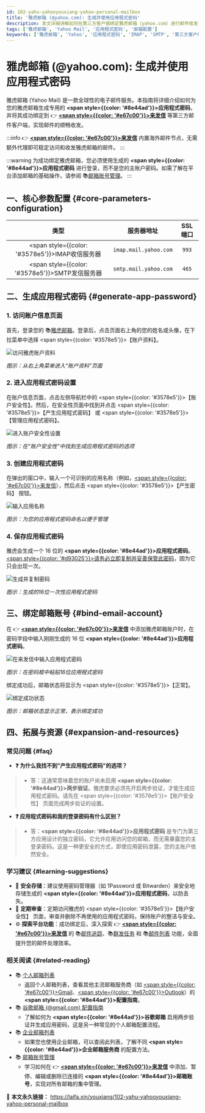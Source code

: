 ```yaml
---
id: 102-yahu-yahooyouxiang-yahoo-personal-mailbox
title: '雅虎邮箱 (@yahoo.com): 生成并使用应用程式密码'
description: 本文详细讲解如何在第三方客户端绑定雅虎邮箱（yahoo.com）进行邮件收发，包括生成应用程式密码的步骤。
tags: ['雅虎邮箱', 'Yahoo Mail', '应用程式密码', '邮箱配置']
keywords: ['雅虎邮箱', 'Yahoo', '应用程式密码', 'IMAP', 'SMTP', '第三方客户端']
---
```


# 雅虎邮箱 (@yahoo.com): 生成并使用应用程式密码

雅虎邮箱 (Yahoo Mail) 是一款全球性的电子邮件服务。本指南将详细介绍如何为您的雅虎邮箱生成专用的 **<span style={{color: '#8e44ad'}}>应用程式密码</span>**，并将其成功绑定到 👉 [**<span style={{color: '#e67c00'}}>来发信</span>**](https://laifaxin.com) 等第三方邮件客户端，实现邮件的顺畅收发。

:::info
👉 [**<span style={{color: '#e67c00'}}>来发信</span>**](https://laifaxin.com) 内置海外邮件节点，无需额外代理即可稳定访问和收发雅虎邮箱的邮件。
:::

:::warning
为成功绑定雅虎邮箱，您必须使用生成的 **<span style={{color: '#8e44ad'}}>应用程式密码</span>** 进行登录，而不是您的主账户密码。如需了解在平台添加邮箱的基础操作，请参阅 📚[邮箱账号管理](../zhinan/email-account)。
:::

## 一、核心参数配置 {#core-parameters-configuration}

| **类型** | **服务器地址** | **SSL端口** |
| :---: | :---: | :---: |
| <span style={{color: '#3578e5'}}>IMAP收信服务器</span> | `imap.mail.yahoo.com` | `993` |
| <span style={{color: '#3578e5'}}>SMTP发信服务器</span> | `smtp.mail.yahoo.com` | `465` |

## 二、生成应用程式密码 {#generate-app-password}

### 1. 访问账户信息页面

首先，登录您的 📚[雅虎邮箱](https://login.yahoo.com/)。登录后，点击页面右上角的您的姓名或头像，在下拉菜单中选择 <span style={{color: '#3578e5'}}>【账户资料】</span>。

![访问雅虎账户资料](https://cos.files.maozhishi.com/data/web/web-files/img/1721137964266.png)

_图示：从右上角菜单进入“账户资料”页面_

### 2. 进入应用程式密码设置

在账户信息页面，点击左侧导航栏中的 <span style={{color: '#3578e5'}}>【账户安全性】</span>。然后，在安全性页面中找到并点击 <span style={{color: '#3578e5'}}>【产生应用程式密码】</span> 或 <span style={{color: '#3578e5'}}>【管理应用程式密码】</span>。

![进入账户安全性设置](https://cos.files.maozhishi.com/data/web/web-files/img/1721137964268.png)

_图示：在“账户安全性”中找到生成应用程式密码的选项_

### 3. 创建应用程式密码

在弹出的窗口中，输入一个可识别的应用名称（例如，<u><span style={{color: '#e67c00'}}>来发信</span></u>），然后点击 <span style={{color: '#3578e5'}}>【产生密码】</span> 按钮。

![输入应用名称](https://cos.files.maozhishi.com/data/web/web-files/img/1721137964267.png)

_图示：为您的应用程式密码命名以便于管理_

### 4. 保存应用程式密码

雅虎会生成一个 16 位的 **<span style={{color: '#8e44ad'}}>应用程式密码</span>**。<u><span style={{color: '#d93025'}}>请务必立即复制并妥善保管此密码</span></u>，因为它只会出现一次。

![生成并复制密码](https://cos.files.maozhishi.com/data/web/web-files/img/1721137964279.png)

_图示：生成的16位一次性应用程式密码_

## 三、绑定邮箱账号 {#bind-email-account}

在 👉 [**<span style={{color: '#e67c00'}}>来发信</span>**](https://laifaxin.com) 中添加雅虎邮箱账户时，在密码字段中输入刚刚生成的 16 位 **<span style={{color: '#8e44ad'}}>应用程式密码</span>**。

![在来发信中输入应用程式密码](https://cos.files.maozhishi.com/data/web/web-files/img/1721137964269.png)

_图示：在密码框中粘贴16位应用程式密码_

绑定成功后，邮箱状态将显示为 <span style={{color: '#3578e5'}}>【正常】</span>。

![绑定成功状态](https://cos.files.maozhishi.com/data/web/web-files/img/1721137964284.png)

_图示：邮箱状态显示正常，表示绑定成功_

## 四、拓展与资源 {#expansion-and-resources}

### 常见问题 {#faq}

- **❓ 为什么我找不到"产生应用程式密码"的选项？**
> - 答：这通常意味着您的账户尚未启用 **<span style={{color: '#8e44ad'}}>两步验证</span>**。雅虎要求必须先开启两步验证，才能生成应用程式密码。请先在 <span style={{color: '#3578e5'}}>【账户安全性】</span> 页面完成两步验证的设置。

- **❓ 应用程式密码和我的登录密码有什么区别？**
> - 答：**<span style={{color: '#8e44ad'}}>应用程式密码</span>** 是专门为第三方应用设计的独立密码，它允许应用访问您的邮箱，而无需暴露您的主登录密码。这是一种更安全的方式，即使应用密码泄露，您的主账户依然安全。

### 学习建议 {#learning-suggestions}

- 🎯 **安全存储**：建议使用密码管理器（如 1Password 或 Bitwarden）来安全地存储生成的 **<span style={{color: '#8e44ad'}}>应用程式密码</span>**，以防丢失。
- 📖 **定期审查**：定期访问雅虎的 <span style={{color: '#3578e5'}}>【账户安全性】</span> 页面，审查并删除不再使用的应用程式密码，保持账户的整洁与安全。
- ⚙️ **探索平台功能**：成功绑定后，深入探索 👉 [**<span style={{color: '#e67c00'}}>来发信</span>**](https://laifaxin.com) 的 📚[邮件追踪](../zhinan/email-tracking)、📚[群发任务](../zhinan/email-mass-sending) 和 📚[邮件列表](../zhinan/email-list) 功能，全面提升您的邮件处理效率。

### 相关阅读 {#related-reading}

- 📚 [个人邮箱列表](./100-gerenyouxiang-personal-mailbox)
  - 返回个人邮箱列表，查看其他主流邮箱服务商（如 <u><span style={{color: '#e67c00'}}>Gmail</span></u>、<u><span style={{color: '#e67c00'}}>Outlook</span></u>）的 **<span style={{color: '#8e44ad'}}>配置指南</span>**。
- 📚 [谷歌邮箱 (@gmail.com) 配置指南](./101-guge-gmailyouxiang-google-personal-email)
  - 了解如何为 **<span style={{color: '#8e44ad'}}>谷歌邮箱</span>** 启用两步验证并生成应用密码，这是另一种常见的个人邮箱配置流程。
- 📚 [企业邮箱列表](./200-qiyeyouxiang-enterprise-mailbox)
  - 如果您也使用企业邮箱，可以查阅此列表，了解不同 **<span style={{color: '#8e44ad'}}>企业邮箱服务商</span>** 的配置方法。
- 📚 [邮箱账号管理](../zhinan/email-account)
  - 学习如何在 👉 [**<span style={{color: '#e67c00'}}>来发信</span>**](https://laifaxin.com) 中添加、暂停、编辑或删除已连接的 **<span style={{color: '#8e44ad'}}>邮箱账号</span>**，实现对所有邮箱的集中管理。

🔗 **本文永久链接：** https://laifa.xin/youxiang/102-yahu-yahooyouxiang-yahoo-personal-mailbox

